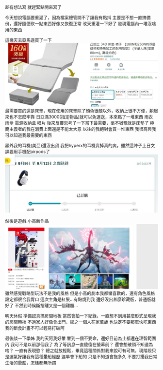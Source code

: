 趁有想法寫
就趕緊點開來寫了

今天想說電腦要重灌了，因為檔案總管開不了讓我有點抖
主要是不想一直搞備份，還好隨便砍一點東西好像又恢復正常
改天重灌一下好了
發現電腦內一堆沒啥用的東西

這幾天去亞馬遜買了一下
![](https://github.com/photohost/picx-images-hosting/raw/master/20240903/image.7ax3xko1se.jpg)
最需要買的還是床墊，現在使用的床墊除了顏色很醜以外，收納上很不方便，躺起來也不怎麼牢靠
日亞滿3000(指定物品)就可以免運送，本來點了一堆東西
雨衣
雨傘
電源收納盒
唱片
後來反覆思考了一下當下最需要，毫不猶豫就是床墊了
極簡主義者的我在消費上面還是不能太大意
以往的我絕對會買一堆東西
我很高興我可以知道我最需要的東西

額外我的耳機(美亞)還沒出貨
我把hyperx的耳機賣掉真的爽，雖然這陣子上日文課要用手機配airpods了
![](https://github.com/photohost/picx-images-hosting/raw/master/20240903/image.3gocelwt7o.jpg)

然後是遊戲
小高新作品
![](https://github.com/photohost/picx-images-hosting/raw/master/20240903/image.4cktu283up.jpg)
雖然感覺戰略型玩法不是我的風格
但是小高的劇本我都蠻喜歡的，還有角色風格設定都很合我胃口
這次主角是紅髮...有點燒到我
還好沒出甚麼珍藏版，普通版就好了
不然到時候斷捨離又是一個難題...

明天休假
準備認真搞房間地板
當然會拍一下紀錄，一直想不到用甚麼形式呈現我的房間轉換
不過家人好像會出門，總之一個人在家萬歲
也決定不要那麼快吃東西
我的斷食計畫不可以輕易打破阿

最後談一下學姊
我的天阿我好暈
暈到一個不要命，還好目前為止都還在理智範圍內
我可不是以前那個我了
為了等訊息一直傻傻在螢幕前？
還會想破頭不知道為啥？
一直有表現慾？
總之就放輕鬆，畢竟這種關係對我來說可有可無，現階段只是運氣好讓我有這種暈船經歷
遲早會下船的
只是不知道會拖多久
不要打擾我日常生活的暈船，怎樣都無所謂